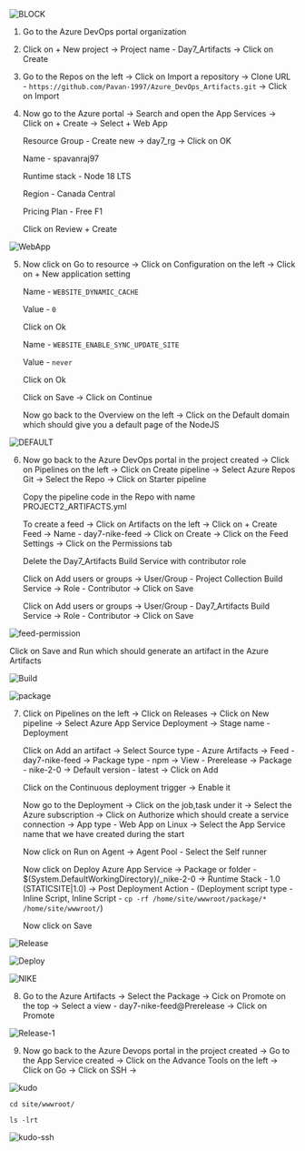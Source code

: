 ![BLOCK](https://github.com/Pavan-1997/Azure_DevOps_Artifacts/assets/32020205/4692ed4b-fc5c-4260-a22f-b2875c53d5ad)


1. Go to the Azure DevOps portal organization 


2. Click on + New project -> Project name - Day7_Artifacts -> Click on Create


3. Go to the Repos on the left -> Click on Import a repository -> Clone URL - `https://github.com/Pavan-1997/Azure_DevOps_Artifacts.git` -> Click on Import


4. Now go to the Azure portal -> Search and open the App Services -> Click on + Create -> Select + Web App 

    Resource Group - Create new -> day7_rg -> Click on OK
    
    Name - spavanraj97
    
    Runtime stack - Node 18 LTS
    
    Region - Canada Central
    
    Pricing Plan - Free F1
    
    Click on Review + Create

![WebApp](https://github.com/Pavan-1997/Azure_DevOps_Artifacts/assets/32020205/eded992c-9519-4cb3-aea4-30beeb8d9fb2)


5. Now click on  Go to resource -> Click on Configuration on the left -> Click on + New application setting

    Name - `WEBSITE_DYNAMIC_CACHE`
    
    Value - `0`
    
    Click on Ok
    
    Name - `WEBSITE_ENABLE_SYNC_UPDATE_SITE`
    
    Value - `never`
    
    Click on Ok
    
    Click on Save -> Click on Continue
    
    Now go back to the Overview on the left -> Click on the Default domain which should give you a default page of the NodeJS

![DEFAULT](https://github.com/Pavan-1997/Azure_DevOps_Artifacts/assets/32020205/5f527de2-9d81-4008-afd7-08f774e944c1)


6. Now go back to the Azure DevOps portal in the project created -> Click on Pipelines on the left -> Click on Create pipeline -> Select Azure Repos Git -> Select the Repo -> Click on Starter pipeline

    Copy the pipeline code in the Repo with name PROJECT2_ARTIFACTS.yml 
    
    To create a feed -> Click on Artifacts on the left -> Click on + Create Feed -> Name - day7-nike-feed -> Click on Create -> Click on the Feed Settings -> Click on the Permissions tab
    
    Delete the Day7_Artifacts Build Service with contributor role 
    
    Click on Add users or groups -> User/Group - Project Collection Build Service -> Role - Contributor -> Click on Save
    
    Click on Add users or groups -> User/Group - Day7_Artifacts Build Service -> Role - Contributor -> Click on Save
   
![feed-permission](https://github.com/Pavan-1997/Azure_DevOps_Artifacts/assets/32020205/107979f2-3806-4170-a799-9aa62f8566fa)
    
   Click on Save and Run which should generate an artifact in the Azure Artifacts

![Build](https://github.com/Pavan-1997/Azure_DevOps_Artifacts/assets/32020205/6aa1ee11-a935-4ef3-a937-48b5c1131306)

![package](https://github.com/Pavan-1997/Azure_DevOps_Artifacts/assets/32020205/ea6e3804-c071-4ea3-850c-fb65175fcd74)


7. Click on Pipelines on the left -> Click on Releases -> Click on New pipeline -> Select Azure App Service Deployment -> Stage name - Deployment 

    Click on Add an artifact -> Select Source type - Azure Artifacts -> Feed - day7-nike-feed -> Package type - npm -> View - Prerelease -> Package - nike-2-0 -> Default version - latest -> Click on Add
    
    Click on the Continuous deployment trigger -> Enable it 
    
    Now go to the Deployment -> Click on the job,task under it -> Select the Azure subscription -> Click on Authorize which should create a service connection -> App type - Web App on Linux ->  Select the App Service name that we have created during the start 
    
    Now click on Run on Agent -> Agent Pool - Select the Self runner
    
    Now click on Deploy Azure App Service -> Package or folder - $(System.DefaultWorkingDirectory)/_nike-2-0 -> Runtime Stack - 1.0 (STATICSITE|1.0) -> Post Deployment Action - (Deployment script type - Inline Script, Inline Script - `cp -rf /home/site/wwwroot/package/* /home/site/wwwroot/`)
    
    Now click on Save

![Release](https://github.com/Pavan-1997/Azure_DevOps_Artifacts/assets/32020205/1a42248d-e1ab-45dc-94fa-6af2275c2c49)

![Deploy](https://github.com/Pavan-1997/Azure_DevOps_Artifacts/assets/32020205/265ddf4a-5916-43ca-8ce0-7c98a1c3a6d7)

![NIKE](https://github.com/Pavan-1997/Azure_DevOps_Artifacts/assets/32020205/254d61ab-5280-4ce1-b463-a941c03eb932)


8. Go to the Azure Artifacts -> Select the Package -> Cick on Promote on the top -> Select a view - day7-nike-feed@Prerelease -> Click on Promote

![Release-1](https://github.com/Pavan-1997/Azure_DevOps_Artifacts/assets/32020205/ff6ccc27-643a-48d9-ad80-bc0ae9be60ef)


9. Now go back to the Azure Devops portal in the project created -> Go to the App Service created -> Click on the Advance Tools on the left -> Click on Go -> Click on SSH ->

![kudo](https://github.com/Pavan-1997/Azure_DevOps_Artifacts/assets/32020205/2e06b328-f2eb-4c48-9082-92f0b69cd346)

```
cd site/wwwroot/
```
``` 
ls -lrt
```

![kudo-ssh](https://github.com/Pavan-1997/Azure_DevOps_Artifacts/assets/32020205/ce4d6431-0061-4489-b212-ddf8798896c9)
